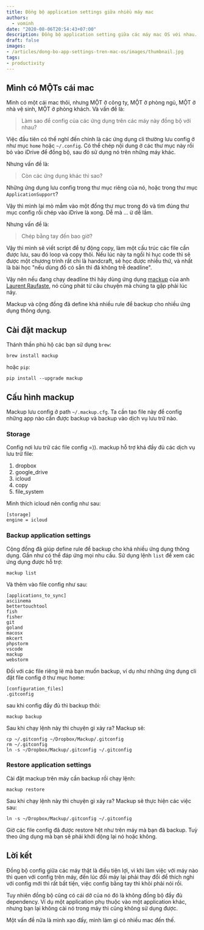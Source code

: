 ```yaml
---
title: Đồng bộ application settings giữa nhiều máy mac
authors:
  - vominh
date: "2020-08-06T20:54:43+07:00"
description: Đồng bộ application setting giữa các máy mac OS với nhau.
draft: false
images:
- /articles/dong-bo-app-settings-tren-mac-os/images/thumbnail.jpg
tags:
- productivity
---
```


## Mình có MỘTs  cái mac

Mình có một cái mac thôi, nhưng MỘT ở công ty, MỘT ở phòng ngủ, MỘT ở nhà vệ sinh, MỘT ở phòng khách. Và vấn đề là:

> Làm sao để config của các ứng dụng trên các máy này đồng bộ với nhau?

Việc đầu tiên có thể nghĩ đến chính là các ứng dụng cli thường lưu config ở như mục `home` hoặc `~/.config`. Có thể chép nội dung ở các thư mục này rồi bỏ vào iDrive để đồng bộ, sau đó sử dụng nó trên những máy khác.

Nhưng vấn đề là:

> Còn các ứng dụng khác thì sao?

Những ứng dụng lưu config trong thư mục riêng của nó, hoặc trong thư mục `ApplicationSupport`?

Vậy thì mình lại mò mẫm vào một đống thư mục trong đó và tìm đúng thư mục config rồi chép vào iDrive là xong. Dễ mà ... ừ dễ lắm.

Nhưng vấn đề là:

> Chép bằng tay đến bao giờ?

Vậy thì mình sẽ viết script để tự động copy, làm một cấu trúc các file cần được lưu, sau đó loop và copy thôi. Nếu lúc này ta ngồi hì hục code thì sẽ được một chương trình rất chi là handcraft, sẽ học được nhiều thứ, và nhất là bài học "nếu dùng đồ có sẵn thì đã không trễ deadline".

 Vậy nên nếu đang chạy deadline thì hãy dùng ứng dụng [mackup](https://github.com/lra/mackup#whats-up-with-the-weird-name) của anh [Laurent Raufaste](https://github.com/lra), nó cũng phát từ câu chuyện mà chúng ta gặp phải lúc nảy.

Mackup và cộng đồng đã define khá nhiều rule để backup cho nhiều ứng dụng thông dụng.

## Cài đặt mackup

Thánh thần phù hộ các bạn sử dụng `brew`:

```shell script
brew install mackup
```

hoặc `pip`:

```shell script
pip install --upgrade mackup
```

## Cấu hình mackup

Mackup lưu config ở path `~/.mackup.cfg`. Ta cần tạo file này để config những app nào cần được backup và backup vào dịch vụ lưu trữ nào.

### Storage

Config nơi lưu trữ các file config =)). mackup hỗ trợ khá đầy đủ các dịch vụ lưu trữ file:

1. dropbox
1. google_drive
1. icloud
1. copy
1. file_system

Mình thích icloud nên config như sau:

```
[storage]
engine = icloud
```

### Backup application settings

Cộng đồng đã giúp define rule để backup cho khá nhiều ứng dụng thông dụng. Gần như có thể đáp ứng mọi nhu cầu. Sử dụng lệnh `list` để xem các ứng dụng được hỗ trợ:

```shell script
mackup list
```

Và thêm vào file config như sau:

```
[applications_to_sync]
asciinema
bettertouchtool
fish
fisher
git
goland
macosx
mkcert
phpstorm
vscode
mackup
webstorm
```

Đối với các file riêng lẽ mà bạn muốn backup, ví dụ như những ứng dụng cli đặt file config ở thư mục home:

```
[configuration_files]
.gitconfig
```

sau khi config đầy đủ thì backup thôi:

```shell script
mackup backup
```

Sau khi chạy lệnh này thì chuyện gì xảy ra? Mackup sẽ:

```
cp ~/.gitconfig ~/Dropbox/Mackup/.gitconfig
rm ~/.gitconfig
ln -s ~/Dropbox/Mackup/.gitconfig ~/.gitconfig
```

### Restore application settings

Cài đặt mackup trên máy cần backup rồi chạy lệnh:

```
mackup restore
```

Sau khi chạy lệnh này thì chuyện gì xảy ra?  Mackup sẽ thực hiện các việc sau:

```
ln -s ~/Dropbox/Mackup/.gitconfig ~/.gitconfig
```

Giờ các file config đã được restore hệt như trên máy mà bạn đã backup. Tuỳ theo ứng dụng mà bạn sẽ phải khởi động lại nó hoặc không.

## Lời kết

Đồng bộ config giữa các máy thật là điều tiện lợi, vì khi làm việc với máy nào thì quen với config trên máy, đến lúc đổi máy lại phải thay đổi để thích nghi với config mới thì rất bất tiện, việc config bằng tay thì khỏi phải nói rồi.

Tuy nhiên đồng bộ cũng có cái dở của nó đó là không đồng bộ đầy đủ dependency. Ví dụ một application phụ thuộc vào một application khác, nhưng bạn lại không cài nó trong máy thì cũng không sử dụng được.

Một vấn đề nữa là mình xạo đấy, mình làm gì có nhiều mac đến thế.
